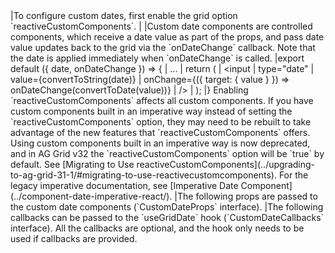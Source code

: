 <framework-specific-section frameworks="react">
|To configure custom dates, first enable the grid option `reactiveCustomComponents`.
|
|Custom date components are controlled components, which receive a date value as part of the props, and pass date value updates back to the grid via the `onDateChange` callback. Note that the date is applied immediately when `onDateChange` is called.
</framework-specific-section>

<framework-specific-section frameworks="react">
<snippet transform={false} language="jsx">
|export default ({ date, onDateChange }) => {
|    ...
|    return (
|        &lt;input
|            type="date"
|            value={convertToString(date)}
|            onChange={({ target: { value } }) => onDateChange(convertToDate(value))}
|        />
|    );
|}
</snippet>
</framework-specific-section>

<framework-specific-section frameworks="react">
<note>Enabling `reactiveCustomComponents` affects all custom components. If you have custom components built in an imperative way instead of setting the `reactiveCustomComponents` option, they may need to be rebuilt to take advantage of the new features that `reactiveCustomComponents` offers. Using custom components built in an imperative way is now deprecated, and in AG Grid v32 the `reactiveCustomComponents` option will be `true` by default. See [Migrating to Use reactiveCustomComponents](../upgrading-to-ag-grid-31-1/#migrating-to-use-reactivecustomcomponents). For the legacy imperative documentation, see [Imperative Date Component](../component-date-imperative-react/).</note>
</framework-specific-section>

<framework-specific-section frameworks="react">
|The following props are passed to the custom date components (`CustomDateProps` interface).
</framework-specific-section>

<framework-specific-section frameworks="react">
<interface-documentation interfaceName='CustomDateProps' config='{ "description": "" }'></interface-documentation>
</framework-specific-section>

<framework-specific-section frameworks="react">
|The following callbacks can be passed to the `useGridDate` hook (`CustomDateCallbacks` interface). All the callbacks are optional, and the hook only needs to be used if callbacks are provided.
</framework-specific-section>

<framework-specific-section frameworks="react">
<interface-documentation interfaceName='CustomDateCallbacks' config='{ "description": "" }'></interface-documentation>
</framework-specific-section>
